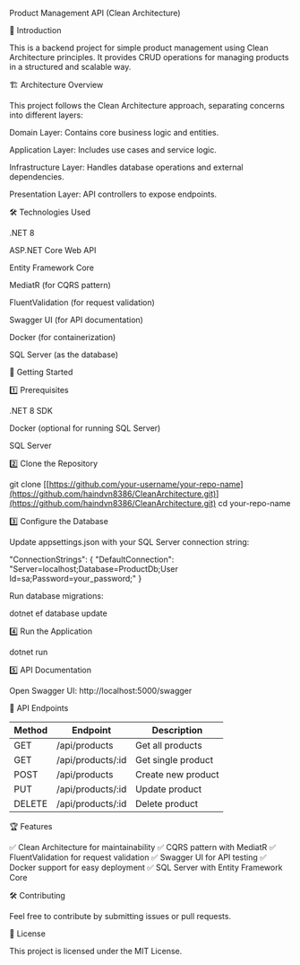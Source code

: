 Product Management API (Clean Architecture)

📌 Introduction

This is a backend project for simple product management using Clean Architecture principles. It provides CRUD operations for managing products in a structured and scalable way.

🏗️ Architecture Overview

This project follows the Clean Architecture approach, separating concerns into different layers:

Domain Layer: Contains core business logic and entities.

Application Layer: Includes use cases and service logic.

Infrastructure Layer: Handles database operations and external dependencies.

Presentation Layer: API controllers to expose endpoints.

🛠️ Technologies Used

.NET 8

ASP.NET Core Web API

Entity Framework Core

MediatR (for CQRS pattern)

FluentValidation (for request validation)

Swagger UI (for API documentation)

Docker (for containerization)

SQL Server (as the database)

🚀 Getting Started

1️⃣ Prerequisites

.NET 8 SDK

Docker (optional for running SQL Server)

SQL Server

2️⃣ Clone the Repository

git clone [[https://github.com/your-username/your-repo-name](https://github.com/haindvn8386/CleanArchitecture.git)](https://github.com/haindvn8386/CleanArchitecture.git)
cd your-repo-name

3️⃣ Configure the Database

Update appsettings.json with your SQL Server connection string:

"ConnectionStrings": {
  "DefaultConnection": "Server=localhost;Database=ProductDb;User Id=sa;Password=your_password;"
}

Run database migrations:

dotnet ef database update

4️⃣ Run the Application

dotnet run

5️⃣ API Documentation

Open Swagger UI: http://localhost:5000/swagger

📌 API Endpoints

| Method | Endpoint         | Description                     |
|--------|------------------|---------------------------------|
| GET    | /api/products    | Get all products                |
| GET    | /api/products/:id| Get single product              |
| POST   | /api/products    | Create new product              |
| PUT    | /api/products/:id| Update product                  |
| DELETE | /api/products/:id| Delete product                  |

🏆 Features

✅ Clean Architecture for maintainability
✅ CQRS pattern with MediatR
✅ FluentValidation for request validation
✅ Swagger UI for API testing
✅ Docker support for easy deployment
✅ SQL Server with Entity Framework Core

🛠 Contributing

Feel free to contribute by submitting issues or pull requests.

📄 License

This project is licensed under the MIT License.
